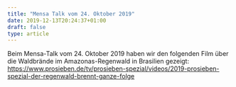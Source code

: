```yaml
---
title: "Mensa Talk vom 24. Oktober 2019"
date: 2019-12-13T20:24:37+01:00
draft: false
type: article
---
```

Beim Mensa-Talk vom 24. Oktober 2019 haben wir den folgenden Film über die Waldbrände im Amazonas-Regenwald in Brasilien gezeigt:
https://www.prosieben.de/tv/prosieben-spezial/videos/2019-prosieben-spezial-der-regenwald-brennt-ganze-folge
